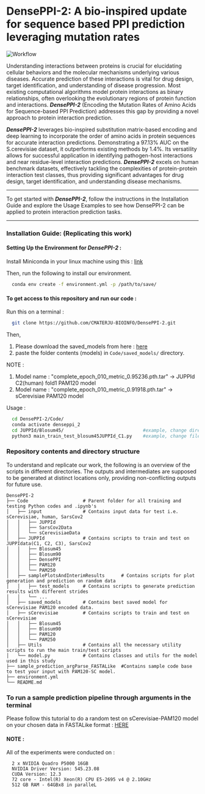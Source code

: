 # DensePPI-2: A bio-inspired update for sequence based PPI prediction leveraging mutation rates

![Workflow](https://github.com/CMATERJU-BIOINFO/EnMAS/assets/56863228/25884b58-f86d-4bc8-aee7-3b8537a01445)

Understanding interactions between proteins is crucial for elucidating cellular behaviors and the molecular mechanisms underlying various diseases. Accurate prediction of these interactions is vital for drug design, target identification, and understanding of disease progression. Most existing computational algorithms model protein interactions as binary relationships, often overlooking the evolutionary regions of protein function and interactions. _**DensePPI-2**_ (Encoding the Mutation Rates of Amino Acids for Sequence-based PPI Prediction) addresses this gap by providing a novel approach to protein interaction prediction.

_**DensePPI-2**_ leverages bio-inspired substitution matrix-based encoding and deep learning to incorporate the order of amino acids in protein sequences for accurate interaction predictions. Demonstrating a 97.13% AUC on the S.cerevisiae dataset, it outperforms existing methods by 1.4%. Its versatility allows for successful application in identifying pathogen-host interactions and near residue-level interaction predictions. _**DensePPI-2**_ excels on human benchmark datasets, effectively tackling the complexities of protein-protein interaction test classes, thus providing significant advantages for drug design, target identification, and understanding disease mechanisms.

--------------------------------------------------------------------------------------------------------------------------------

To get started with _**DensePPI-2**_, follow the instructions in the Installation Guide and explore the Usage Examples to see how DensePPI-2 can be applied to protein interaction prediction tasks.

--------------------------------------------------------------------------------------------------------------------------------

### Installation Guide: (Replicating this work)

#### Setting Up the Environment for _**DensePPI-2**_ :

Install Miniconda in your linux machine using this : [link](https://docs.conda.io/projects/conda/en/latest/user-guide/install/linux.html)

Then, run the following to install our environment.

```bash
  conda env create -f environment.yml -p /path/to/save/
```

#### To get access to this repository and run our code :
Run this on a terminal :
```bash
  git clone https://github.com/CMATERJU-BIOINFO/DensePPI-2.git
```

Then, 
1. Please download the saved_models from here : [here](https://doi.org/10.6084/m9.figshare.26172565.v2)
2. paste the folder contents (models) in `Code/saved_models/` directory.

NOTE :
1. Model name : "complete_epoch_010_metric_0.95236.pth.tar" -> JUPPId C2(human) fold1 PAM120 model
2. Model name : "complete_epoch_010_metric_0.91918.pth.tar" -> sCerevisiae PAM120 model

Usage  :
```bash
  cd DensePPI-2/Code/
  conda activate denseppi_2
  cd JUPPId/Blosum45/                             #example, change directory according to need
  python3 main_train_test_blosum45JUPPId_C1.py    #example, change filename according to need
```

### Repository contents and directory structure 

To understand and replicate our work, the following is an overview of the scripts in different directories. The outputs and intermediates are supposed to be generated at distinct locations only, providing non-conflicting outputs for future use.

```
DensePPI-2
├── Code                    # Parent folder for all training and testing Python codes and .ipynb's
│   ├── input               # Contains input data for test i.e. sCerevisiae, human, SarsCov2
│   │   ├── JUPPId
│   │   ├── SarsCov2Data
│   │   └── sCerevisiaeData
│   ├── JUPPId              # Contains scripts to train and test on JUPPIdata(C1, C2, C3), SarsCov2 
│   │   ├── Blosum45
│   │   ├── Blosum90
│   │   ├── DensePPI
│   │   ├── PAM120
│   │   └── PAM250
│   ├── samplePlotsAndInterimResults      # Contains scripts for plot generation and prediction on random data
│   │   ├── test_models     # Contains scripts to generate prediction results with different strides
│   │   └── ...
│   ├── saved_models        # Contains best saved model for sCerevisiae PAM120 encoded data. 
│   ├── sCerevisiae         # Contains scripts to train and test on sCerevisiae
│   │   ├── Blosum45
│   │   ├── Blosum90
│   │   ├── PAM120
│   │   └── PAM250
│   ├── Utils               # Contains all the necessary utility scripts to run the main train/test scripts
│   └── model.py            # Contains classes and utils for the model used in this study 
├── sample_prediction_argParse_FASTALike  #Contains sample code base to test your input with PAM120-SC model.
├── environment.yml
└── README.md
```

### To run a sample prediction pipeline through arguments in the terminal

Please follow this tutorial to do a random test on sCerevisiae-PAM120 model on your chosen data in FASTALike format : [HERE](sample_prediction_argParse_FASTALike/README.md#running-our-prediction-in-terminal-linux)

#### NOTE :

All of the experiments were conducted on :
```
  2 x NVIDIA Quadro P5000 16GB
  NVIDIA Driver Version: 545.23.08    
  CUDA Version: 12.3 
  72 core - Intel(R) Xeon(R) CPU E5-2695 v4 @ 2.10GHz
  512 GB RAM - 64GBx8 in paralleL
```
